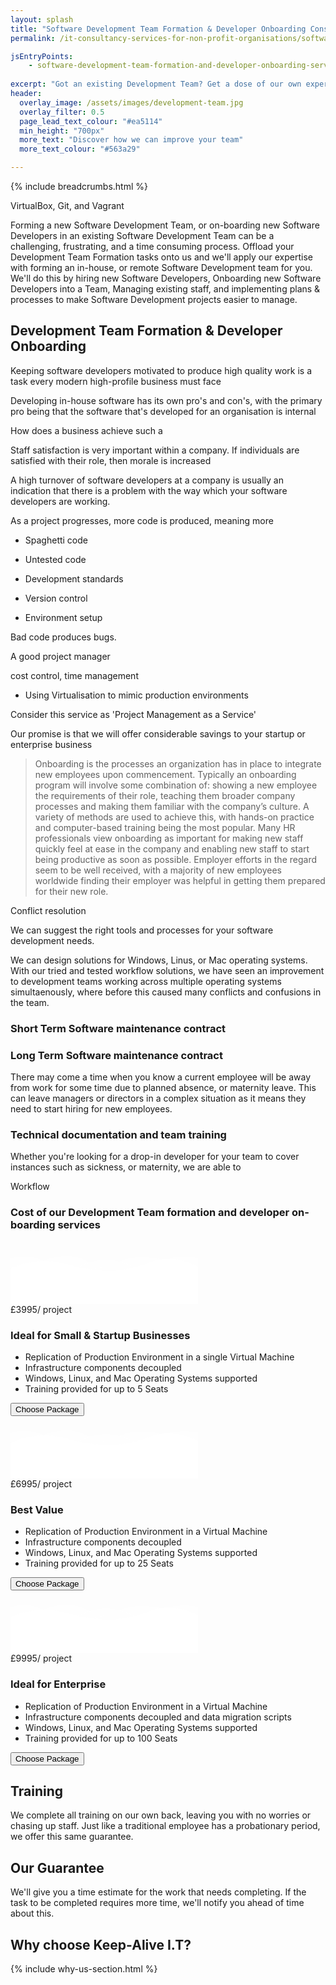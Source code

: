 ```yaml
---
layout: splash
title: "Software Development Team Formation & Developer Onboarding Consultancy Services for Non-Profit Organisations"
permalink: /it-consultancy-services-for-non-profit-organisations/software-development-team-formation-and-developer-onboarding-services

jsEntryPoints:
    - software-development-team-formation-and-developer-onboarding-services-nonprofit
    
excerpt: "Got an existing Development Team? Get a dose of our own expertise by hiring us to develop business strategies to make your in-house development teams more effective."
header:
  overlay_image: /assets/images/development-team.jpg
  overlay_filter: 0.5 
  page_lead_text_colour: "#ea5114"
  min_height: "700px"
  more_text: "Discover how we can improve your team"
  more_text_colour: "#563a29"

---
```


{% include breadcrumbs.html %}

VirtualBox, Git, and Vagrant

Forming a new Software Development Team, or on-boarding new Software Developers in an existing Software Development Team can be a challenging, frustrating, and a time consuming process. Offload your Development Team Formation tasks onto us and we'll apply our expertise with forming an in-house, or remote Software Development team for you. We'll do this by hiring new Software Developers, Onboarding new Software Developers into a Team, Managing existing staff, and implementing plans & processes to make Software Development projects easier to manage.


## <i class="fas fa-user-tie page-title-icon" aria-hidden="true"></i> Development Team Formation & Developer Onboarding
Keeping software developers motivated to produce high quality work is a task every modern high-profile business must face

Developing in-house software has its own pro's and con's, with the primary pro being that the software that's developed for an organisation is internal


How does a business achieve such a 

Staff satisfaction is very important within a company. If individuals are satisfied with their role, then morale is increased

A high turnover of software developers at a company is usually an indication that there is a problem with the way which your software developers are working.

As a project progresses, more code is produced, meaning more 

- Spaghetti code
- Untested code

- Development standards
- Version control

- Environment setup


Bad code produces bugs.

A good project manager 


cost control, time management


- Using Virtualisation to mimic production environments


Consider this service as 'Project Management as a Service'

Our promise is that we will offer considerable savings to your startup or enterprise business 


> Onboarding is the processes an organization has in place to integrate new employees upon commencement. Typically an onboarding program will involve some combination of: showing a new employee the requirements of their role, teaching them broader company processes and making them familiar with the company’s culture. A variety of methods are used to achieve this, with hands-on practice and computer-based training being the most popular. Many HR professionals view onboarding as important for making new staff quickly feel at ease in the company and enabling new staff to start being productive as soon as possible. Employer efforts in the regard seem to be well received, with a majority of new employees worldwide finding their employer was helpful in getting them prepared for their new role.

Conflict resolution

We can suggest the right tools and processes for your software development needs.

We can design solutions for Windows, Linus, or Mac operating systems. With our tried and tested workflow solutions, we have seen an improvement to development teams working across multiple operating systems simultaenously, where before this caused many conflicts and confusions in the team.


### Short Term Software maintenance contract

### Long Term Software maintenance contract
There may come a time when you know a current employee will be away from work for some time due to planned absence, or maternity leave. This can leave managers or directors in a complex situation as it means they need to start hiring for new employees.

### Technical documentation and team training
Whether you're looking for a drop-in developer for your team to cover instances such as sickness, or maternity, we are able to 

Workflow

### Cost of our Development Team formation and developer on-boarding services

<div class="pricing pricing--palden">
    <div class="pricing__item">
        <div class="pricing__deco">
            <svg class="pricing__deco-img" version="1.1" id="Layer_1" preserveAspectRatio="none" xmlns="http://www.w3.org/2000/svg" xmlns:xlink="http://www.w3.org/1999/xlink" x="0px" y="0px" width="300px" height="100px" viewBox="0 0 300 100" enable-background="new 0 0 300 100" xml:space="preserve">
                <path class="deco-layer deco-layer--1" opacity="0.6" fill="#FFFFFF" d="M30.913,43.944c0,0,42.911-34.464,87.51-14.191c77.31,35.14,113.304-1.952,146.638-4.729
c48.654-4.056,69.94,16.218,69.94,16.218v54.396H30.913V43.944z"></path>
                <path class="deco-layer deco-layer--2" opacity="0.6" fill="#FFFFFF" d="M-35.667,44.628c0,0,42.91-34.463,87.51-14.191c77.31,35.141,113.304-1.952,146.639-4.729
c48.653-4.055,69.939,16.218,69.939,16.218v54.396H-35.667V44.628z"></path>
                <path class="deco-layer deco-layer--3" opacity="0.7" fill="#FFFFFF" d="M43.415,98.342c0,0,48.283-68.927,109.133-68.927c65.886,0,97.983,67.914,97.983,67.914v3.716
H42.401L43.415,98.342z"></path>
                <path class="deco-layer deco-layer--4" fill="#FFFFFF" d="M-34.667,62.998c0,0,56-45.667,120.316-27.839C167.484,57.842,197,41.332,232.286,30.428
c53.07-16.399,104.047,36.903,104.047,36.903l1.333,36.667l-372-2.954L-34.667,62.998z"></path>
            </svg>
            <div class="pricing__price"><span class="pricing__currency">£</span>3995<span class="pricing__period">/ project</span></div>
            <h3 class="pricing__title">Ideal for Small & Startup Businesses</h3>
        </div>
        <ul class="pricing__feature-list">
            <li class="pricing__feature">
               <i class="fas fa-check green-tick" aria-hidden="true"></i>
               Replication of Production Environment in a single Virtual Machine
            </li>
            <li class="pricing__feature">
                <i class="fas fa-check green-tick" aria-hidden="true"></i>
                Infrastructure components decoupled
            </li>
            <li class="pricing__feature">
                <i class="fas fa-check green-tick" aria-hidden="true"></i>
                Windows, Linux, and Mac Operating Systems supported
            </li>
            <li class="pricing__feature">
                <i class="fas fa-check green-tick" aria-hidden="true"></i>
                Training provided for up to 5 Seats
            </li>
        </ul>
        <button class="pricing__action" data-package="Development Team Formation & Developer Onboarding for Small & Startup Businesses">Choose Package</button>
    </div>
    <div class="pricing__item pricing__item--featured">
        <div class="pricing__deco">
            <svg class="pricing__deco-img" version="1.1" id="Layer_1" preserveAspectRatio="none" xmlns="http://www.w3.org/2000/svg" xmlns:xlink="http://www.w3.org/1999/xlink" x="0px" y="0px" width="300px" height="100px" viewBox="0 0 300 100" enable-background="new 0 0 300 100" xml:space="preserve">
                <path class="deco-layer deco-layer--1" opacity="0.6" fill="#FFFFFF" d="M30.913,43.944c0,0,42.911-34.464,87.51-14.191c77.31,35.14,113.304-1.952,146.638-4.729
c48.654-4.056,69.94,16.218,69.94,16.218v54.396H30.913V43.944z"></path>
                <path class="deco-layer deco-layer--2" opacity="0.6" fill="#FFFFFF" d="M-35.667,44.628c0,0,42.91-34.463,87.51-14.191c77.31,35.141,113.304-1.952,146.639-4.729
c48.653-4.055,69.939,16.218,69.939,16.218v54.396H-35.667V44.628z"></path>
                <path class="deco-layer deco-layer--3" opacity="0.7" fill="#FFFFFF" d="M43.415,98.342c0,0,48.283-68.927,109.133-68.927c65.886,0,97.983,67.914,97.983,67.914v3.716
H42.401L43.415,98.342z"></path>
                <path class="deco-layer deco-layer--4" fill="#FFFFFF" d="M-34.667,62.998c0,0,56-45.667,120.316-27.839C167.484,57.842,197,41.332,232.286,30.428
c53.07-16.399,104.047,36.903,104.047,36.903l1.333,36.667l-372-2.954L-34.667,62.998z"></path>
            </svg>
            <div class="pricing__price"><span class="pricing__currency">£</span>6995<span class="pricing__period">/ project</span></div>
            <h3 class="pricing__title">Best Value</h3>
        </div>
        <ul class="pricing__feature-list">
           <li class="pricing__feature">
                <i class="fas fa-check green-tick" aria-hidden="true"></i>
                Replication of Production Environment in a Virtual Machine
           </li>
           <li class="pricing__feature">
               <i class="fas fa-check green-tick" aria-hidden="true"></i>
               Infrastructure components decoupled
           </li>
           <li class="pricing__feature">
               <i class="fas fa-check green-tick" aria-hidden="true"></i>
               Windows, Linux, and Mac Operating Systems supported
           </li>
           <li class="pricing__feature">
               <i class="fas fa-check green-tick" aria-hidden="true"></i>
               Training provided for up to 25 Seats
           </li>
        </ul>
        <button class="pricing__action" data-package="">Choose Package</button>
    </div>
    <div class="pricing__item">
        <div class="pricing__deco">
            <svg class="pricing__deco-img" version="1.1" id="Layer_1" preserveAspectRatio="none" xmlns="http://www.w3.org/2000/svg" xmlns:xlink="http://www.w3.org/1999/xlink" x="0px" y="0px" width="300px" height="100px" viewBox="0 0 300 100" enable-background="new 0 0 300 100" xml:space="preserve">
                <path class="deco-layer deco-layer--1" opacity="0.6" fill="#FFFFFF" d="M30.913,43.944c0,0,42.911-34.464,87.51-14.191c77.31,35.14,113.304-1.952,146.638-4.729
c48.654-4.056,69.94,16.218,69.94,16.218v54.396H30.913V43.944z"></path>
                <path class="deco-layer deco-layer--2" opacity="0.6" fill="#FFFFFF" d="M-35.667,44.628c0,0,42.91-34.463,87.51-14.191c77.31,35.141,113.304-1.952,146.639-4.729
c48.653-4.055,69.939,16.218,69.939,16.218v54.396H-35.667V44.628z"></path>
                <path class="deco-layer deco-layer--3" opacity="0.7" fill="#FFFFFF" d="M43.415,98.342c0,0,48.283-68.927,109.133-68.927c65.886,0,97.983,67.914,97.983,67.914v3.716
H42.401L43.415,98.342z"></path>
                <path class="deco-layer deco-layer--4" fill="#FFFFFF" d="M-34.667,62.998c0,0,56-45.667,120.316-27.839C167.484,57.842,197,41.332,232.286,30.428
c53.07-16.399,104.047,36.903,104.047,36.903l1.333,36.667l-372-2.954L-34.667,62.998z"></path>
            </svg>
            <div class="pricing__price"><span class="pricing__currency">£</span>9995<span class="pricing__period">/ project</span></div>
            <h3 class="pricing__title">Ideal for Enterprise</h3>
        </div>
        <ul class="pricing__feature-list">
            <li class="pricing__feature">
                <i class="fas fa-check green-tick" aria-hidden="true"></i>
                Replication of Production Environment in a Virtual Machine
           </li>
           <li class="pricing__feature">
               <i class="fas fa-check green-tick" aria-hidden="true"></i>
               Infrastructure components decoupled and data migration scripts
           </li>
           <li class="pricing__feature">
               <i class="fas fa-check green-tick" aria-hidden="true"></i>
               Windows, Linux, and Mac Operating Systems supported
           </li>
           <li class="pricing__feature">
               <i class="fas fa-check green-tick" aria-hidden="true"></i>
               Training provided for up to 100 Seats
           </li>
        </ul>
        <button class="pricing__action" data-package="">Choose Package</button>
    </div>
</div>


## Training 
We complete all training on our own back, leaving you with no worries or chasing up staff. Just like a traditional employee has a probationary period, we offer this same guarantee. 

## Our Guarantee
We'll give you a time estimate for the work that needs completing. If the task to be completed requires more time, we'll notify you ahead of time about this.

## Why choose Keep-Alive I.T?
{% include why-us-section.html %}
